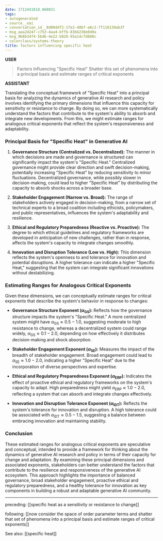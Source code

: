 ```yaml
---
date: 1712441818.060031
tags:
- autogenerated
- source__oai
- conversation_id__8d00ddf2-17e2-40bf-a6c2-7f118139ab3f
- msg_aaa24247-c753-4aa4-bffb-83bb238e049a
- msg_9b8b34f4-5bd6-4e22-b828-95a14cfd880c
- colorclass/systems-theory
title: factors influencing specific heat
---
```


**USER**

>Factors Influencing "Specific Heat"
Shatter this set of phenomena into a principal basis and estimate ranges of critical exponents


**ASSISTANT**

Translating the conceptual framework of "Specific Heat" into a principal basis for analyzing the dynamics of generative AI research and policy involves identifying the primary dimensions that influence this capacity for sensitivity or resistance to change. By doing so, we can more systematically understand the factors that contribute to the system's ability to absorb and integrate new developments. From this, we might estimate ranges for analogous critical exponents that reflect the system's responsiveness and adaptability.

### Principal Basis for "Specific Heat" in Generative AI

1. **Governance Structure (Centralized vs. Decentralized):** The manner in which decisions are made and governance is structured can significantly impact the system's "Specific Heat." Centralized governance might provide clear direction and swift decision-making, potentially increasing "Specific Heat" by reducing sensitivity to minor fluctuations. Decentralized governance, while possibly slower in decision-making, could lead to higher "Specific Heat" by distributing the capacity to absorb shocks across a broader base.

2. **Stakeholder Engagement (Narrow vs. Broad):** The range of stakeholders actively engaged in decision-making, from a narrow set of technical experts to a broad coalition including ethicists, policymakers, and public representatives, influences the system's adaptability and resilience.

3. **Ethical and Regulatory Preparedness (Reactive vs. Proactive):** The degree to which ethical guidelines and regulatory frameworks are developed in anticipation of new challenges, rather than in response, affects the system's capacity to integrate changes smoothly.

4. **Innovation and Disruption Tolerance (Low vs. High):** This dimension reflects the system's openness to and tolerance for innovation and potential disruptions. A higher tolerance can indicate a higher "Specific Heat," suggesting that the system can integrate significant innovations without destabilizing.

### Estimating Ranges for Analogous Critical Exponents

Given these dimensions, we can conceptually estimate ranges for critical exponents that describe the system's behavior in response to changes:

- **Governance Structure Exponent ($\alpha_{\text{GS}}$):** Reflects how the governance structure impacts the system's "Specific Heat." A more centralized system might have $\alpha_{\text{GS}} \approx 0.5-1.0$, suggesting moderate to high resistance to change, whereas a decentralized system could range widely, $\alpha_{\text{GS}} \approx 0.1-2.0$, depending on how effectively it distributes decision-making and shock absorption.

- **Stakeholder Engagement Exponent ($\alpha_{\text{SE}}$):** Measures the impact of the breadth of stakeholder engagement. Broad engagement could lead to $\alpha_{\text{SE}} \approx 1.0-2.0$, indicating a higher "Specific Heat" due to the incorporation of diverse perspectives and expertise.

- **Ethical and Regulatory Preparedness Exponent ($\alpha_{\text{ERP}}$):** Indicates the effect of proactive ethical and regulatory frameworks on the system's capacity to adapt. High preparedness might yield $\alpha_{\text{ERP}} \approx 1.0-2.0$, reflecting a system that can absorb and integrate changes effectively.

- **Innovation and Disruption Tolerance Exponent ($\alpha_{\text{IDT}}$):** Reflects the system's tolerance for innovation and disruption. A high tolerance could be associated with $\alpha_{\text{IDT}} \approx 0.5-1.5$, suggesting a balance between embracing innovation and maintaining stability.

### Conclusion

These estimated ranges for analogous critical exponents are speculative and conceptual, intended to provide a framework for thinking about the dynamics of generative AI research and policy in terms of their capacity for change and adaptation. By examining these principal dimensions and associated exponents, stakeholders can better understand the factors that contribute to the resilience and responsiveness of the generative AI ecosystem. This approach highlights the importance of balanced governance, broad stakeholder engagement, proactive ethical and regulatory preparedness, and a healthy tolerance for innovation as key components in building a robust and adaptable generative AI community.


---

preceding: [[specific heat as a sensitivity or resistance to change]]  


following: [[now consider the space of order parameter terms and shatter that set of phenomena into a principal basis and estimate ranges of critical exponents]]

See also: [[specific heat]]